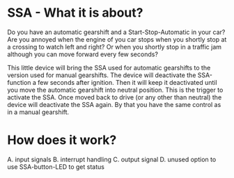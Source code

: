 # SSA - What it is about?

Do you have an automatic gearshift and a Start-Stop-Automatic in your car?
Are you annoyed when the engine of you car stops when you shortly stop at a crossing to watch left and right?
Or when you shortly stop in a traffic jam although you can move forward every few seconds?

This little device will bring the SSA used for automatic gearshifts to the version used for manual gearshifts.
The device will deactivate the SSA-function a few seconds after ignition. Then it will keep it deactivated until you move the automatic gearshift into neutral position. This is the trigger to activate the SSA. Once moved back to drive (or any other than neutral) the device will deactivate the SSA again.
By that you have the same control as in a manual gearshift.


# How does it work?

A. input signals
B. interrupt handling
C. output signal
D. unused option to use SSA-button-LED to get status
